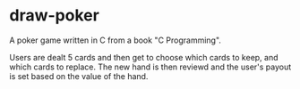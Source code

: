 # draw-poker

A poker game written in C from a book "C Programming". 

Users are dealt 5 cards and then get to choose which cards to keep, and which cards to replace.
The new hand is then reviewd and the user's payout is set based on the value of the hand.

